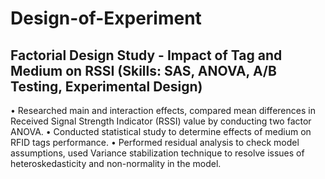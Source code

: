 # Design-of-Experiment
## Factorial Design Study - Impact of Tag and Medium on RSSI (Skills: SAS, ANOVA, A/B Testing, Experimental Design)
•	Researched main and interaction effects, compared mean differences in Received Signal Strength Indicator (RSSI) value by conducting two factor ANOVA.
•	Conducted statistical study to determine effects of medium on RFID tags performance.
•	Performed residual analysis to check model assumptions, used Variance stabilization technique to resolve issues of heteroskedasticity and non-normality in the model.

